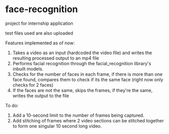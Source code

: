 # face-recognition
project for internship application

test files used are also uploaded

Features implemented as of now:
1. Takes a video as an input (hardcoded the video file) and writes the resulting processed output to an mp4 file
2. Performs facial recognition through the facial_recognition library's inbuilt models.
3. Checks for the number of faces in each frame, if there is more than one face found, compares them to check if its the same face (right now only checks for 2 faces)
4. If the faces are not the same, skips the frames, if they're the same, writes the output to the file

To do:
1. Add a 10-second limit to the number of frames being captured.
2. Add stitching of frames where 2 video sections can be stitched together to form one singular 10 second long video.
